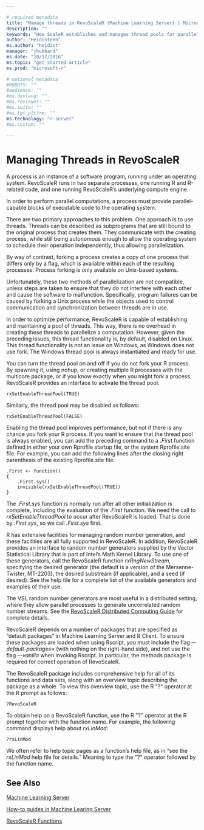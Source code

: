 ```yaml
---

# required metadata
title: "Manage threads in RevoScaleR (Machine Learning Server) | Microsoft Docs"
description: ""
keywords: "How ScaleR establishes and manages thread pools for parallel processing."
author: "HeidiSteen"
ms.author: "heidist"
manager: "jhubbard"
ms.date: "10/17/2016"
ms.topic: "get-started-article"
ms.prod: "microsoft-r"

# optional metadata
#ROBOTS: ""
#audience: ""
#ms.devlang: ""
#ms.reviewer: ""
#ms.suite: ""
#ms.tgt_pltfrm: ""
ms.technology: "r-server"
#ms.custom: ""

---
```


# Managing Threads in RevoScaleR

A process is an instance of a software program, running under an operating system. RevoScaleR runs in two separate processes, one running R and R-related code, and one running RevoScaleR’s underlying compute engine.

In order to perform parallel computations, a process must provide parallel-capable blocks of executable code to the operating system.

There are two primary approaches to this problem. One approach is to use threads. Threads can be described as subprograms that are still bound to the original process that creates them. They communicate with the creating process, while still being autonomous enough to allow the operating system to schedule their operation independently, thus allowing parallelization.

By way of contrast, forking a process creates a copy of one process that differs only by a flag, which is available within each of the resulting processes. Process forking is only available on Unix-based systems.

Unfortunately, these two methods of parallelization are not compatible, unless steps are taken to ensure that they do not interfere with each other and cause the software to malfunction. Specifically, program failures can be caused by forking a Unix process while the objects used to control communication and synchronization between threads are in use.

In order to optimize performance, RevoScaleR is capable of establishing and maintaining a pool of threads. This way, there is no overhead in creating these threads to parallelize a computation. However, given the preceding issues, this thread functionality is, by default, disabled on Linux. This thread functionality is not an issue on Windows, as Windows does not use fork. The Windows thread pool is always instantiated and ready for use.

You can turn the thread pool on and off if you do not fork your R process. By spawning it, using nohup, or creating multiple R processes with the multicore package, or if you know exactly when you might fork a process.  RevoScaleR provides an interface to activate the thread pool:

	rxSetEnableThreadPool(TRUE)

Similarly, the thread pool may be disabled as follows:

	rxSetEnableThreadPool(FALSE)

Enabling the thread pool improves performance, but not if there is any chance you fork your R process. If you want to ensure that the thread pool is always enabled, you can add the preceding command to a *.First* function defined in either your own Rprofile startup file, or the system Rprofile.site file. For example, you can add the following lines after the closing right parenthesis of the existing Rprofile.site file:

	.First <- function()
	{
		.First.sys()
		invisible(rxSetEnableThreadPool(TRUE))
	}


The *.First.sys* function is normally run after all other initialization is complete, including the evaluation of the *.First* function. We need the call to *rxSetEnableThreadPool* to occur after RevoScaleR is loaded. That is done by *.First.sys*, so we call *.First.sys* first.

R has extensive facilities for managing random number generation, and these facilities are all fully supported in RevoScaleR. In addition, RevoScaleR provides an interface to random number generators supplied by the Vector Statistical Library that is part of Intel’s Math Kernel Library. To use one of these generators, call the RevoScaleR function *rxRngNewStream*, specifying the desired generator (the default is a version of the Mersenne-Twister, MT-2203), the desired substream (if applicable), and a seed (if desired). See the help file for a complete list of the available generators and examples of their use.

The VSL random number generators are most useful in a distributed setting, where they allow parallel processes to generate uncorrelated random number streams. See the [RevoScaleR Distributed Computing Guide](how-to-revoscaler-distributed-computing.md)
for complete details.

RevoScaleR depends on a number of packages that are specified as “default packages” in Machine Learning Server and R Client. To ensure these packages are loaded when using Rscript, you must include the flag *–-default-packages=* (with nothing on the right-hand side), and not use the flag *–-vanilla* when invoking Rscript. In particular, the methods package is required for correct operation of RevoScaleR.

The RevoScaleR package includes comprehensive help for all of its functions and data sets, along with an overview topic describing the package as a whole. To view this overview topic, use the R "?" operator at the R prompt as follows:

	?RevoScaleR

To obtain help on a RevoScaleR function, use the R "?" operator at the R prompt together with the function name. For example, the following command displays help about *rxLinMod*:

	?rxLinMod

We often refer to help topic pages as a function’s help file, as in “see the *rxLinMod* help file for details.” Meaning to type the "?" operator followed by the function name.

## See Also

[Machine Learning Server](../what-is-machine-learning-server.md)

[How-to guides in Machine Learing Server](how-to-introduction.md)

[RevoScaleR Functions](~/r-reference/revoscaler/revoscaler.md)
